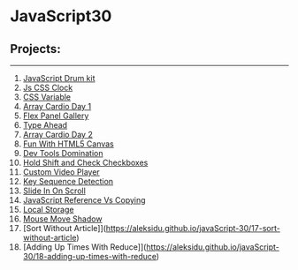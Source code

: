 # JavaScript30

## Projects:
___
1. [JavaScript Drum kit](https://aleksidu.github.io/javaScript-30/01-javaScript-drum-kit/)
2. [Js CSS Clock](https://aleksidu.github.io/javaScript-30/02-js-css-clock/)
3. [CSS Variable](https://aleksidu.github.io/javaScript-30/03-css-variables/)
4. [Array Cardio Day 1](https://aleksidu.github.io/javaScript-30/04-array-cardio-day-1)
5. [Flex Panel Gallery](https://aleksidu.github.io/javaScript-30/05-flex-panel-gallery)
6. [Type Ahead](https://aleksidu.github.io/javaScript-30/06-type-ahead)
7. [Array Cardio Day 2](https://aleksidu.github.io/javaScript-30/07-array-cardio-day-2)
8. [Fun With HTML5 Canvas](https://aleksidu.github.io/javaScript-30/08-fun-with-html5-canvas)
9. [Dev Tools Domination](https://aleksidu.github.io/javaScript-30/09-dev-tools-domination)
10. [Hold Shift and Check Checkboxes](https://aleksidu.github.io/javaScript-30/10-hold-shift-and-check-checkboxes)
11. [Custom Video Player](https://aleksidu.github.io/javaScript-30/11-custom-video-player)
12. [Key Sequence Detection](https://aleksidu.github.io/javaScript-30/12-key-sequence-detection)
13. [Slide In On Scroll](https://aleksidu.github.io/javaScript-30/13-slide-in-on-scroll)
14. [JavaScript Reference Vs Copying](https://aleksidu.github.io/javaScript-30/14-javascript-references-vs-copying)
15. [Local Storage](https://aleksidu.github.io/javaScript-30/15-local-storage)
16. [Mouse Move Shadow](https://aleksidu.github.io/javaScript-30/16-mouse-move-shadow)
17. [Sort Without Article]](https://aleksidu.github.io/javaScript-30/17-sort-without-article)
18. [Adding Up Times With Reduce]](https://aleksidu.github.io/javaScript-30/18-adding-up-times-with-reduce)


